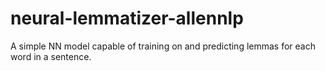 # neural-lemmatizer-allennlp
A simple NN model capable of training on and predicting lemmas for each word in a sentence.

